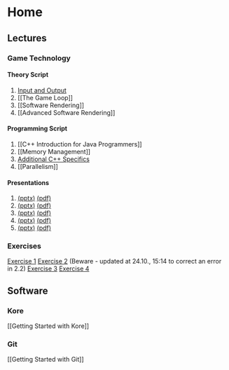 # Home
## Lectures
### Game Technology
#### Theory Script
1. [Input and Output](inputoutput)
2. [[The Game Loop]]
3. [[Software Rendering]]
4. [[Advanced Software Rendering]]

#### Programming Script
1. [[C++ Introduction for Java Programmers]]
2. [[Memory Management]]
3. [Additional C++ Specifics](addition-c-specifics)
4. [[Parallelism]]

#### Presentations
1. [(pptx)](http://ktxsoftware.com/gametech1.pptx) [(pdf)](http://ktxsoftware.com/gametech1.pdf)
2. [(pptx)](http://ktxsoftware.com/gametech2.pptx) [(pdf)](http://ktxsoftware.com/gametech2.pdf)
3. [(pptx)](http://ktxsoftware.com/gametech3.pptx) [(pdf)](http://ktxsoftware.com/gametech3.pdf)
4. [(pptx)](http://ktxsoftware.com/gametech4.pptx) [(pdf)](http://ktxsoftware.com/gametech4.pdf)
5. [(pptx)](http://ktxsoftware.com/gametech5.pptx) [(pdf)](http://ktxsoftware.com/gametech5.pdf)

### Exercises
[Exercise 1](http://ktxsoftware.com/gametech-ex1.pdf)
[Exercise 2](http://ktxsoftware.com/gametech-ex2.pdf) (Beware - updated at 24.10., 15:14 to correct an error in 2.2)
[Exercise 3](http://ktxsoftware.com/gametech-ex3.pdf)
[Exercise 4](http://ktxsoftware.com/gametech-ex4.pdf)

## Software
### Kore
[[Getting Started with Kore]]

### Git
[[Getting Started with Git]]